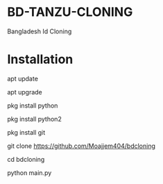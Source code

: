 # BD-TANZU-CLONING
Bangladesh Id Cloning

# Installation 

apt update 

apt upgrade

pkg install python

pkg install python2

pkg install git

git clone https://github.com/Moajjem404/bdcloning

cd bdcloning

python main.py

